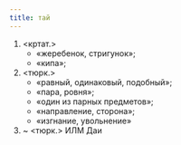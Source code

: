 ```yaml
---
title: тай
---
```


1. <кртат.>
    * «жеребенок, стригунок»;
    * «кипа»;
2. <тюрк.>
    * «равный, одинаковый, подобный»;
    * «пара, ровня»;
    * «один из парных предметов»;
    * «направление, сторона»;
    * «изгнание, увольнение»
3. ~ <тюрк.> ИЛМ Даи
